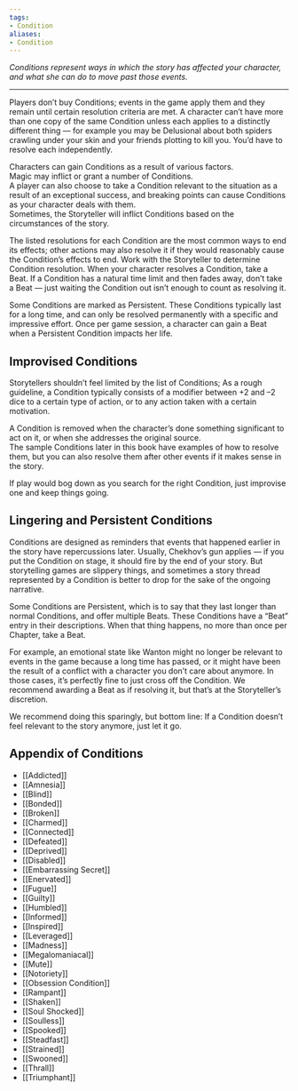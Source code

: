 ```yaml
---
tags:
- Condition
aliases:
- Condition
---
```


_Conditions represent ways in which the story has affected your character, and what she can do to move past those events._

---

Players don’t buy Conditions; events in the game apply them and they remain until certain resolution criteria are met. A character can’t have more than one copy of the same Condition unless each applies to a distinctly different thing — for example you may be Delusional about both spiders crawling under your skin and your friends plotting to kill you. You’d have to resolve each independently.

Characters can gain Conditions as a result of various factors.\
Magic may inflict or grant a number of Conditions.\
A player can also choose to take a Condition relevant to the situation as a result of an exceptional success, and breaking points can cause Conditions as your character deals with them.\
Sometimes, the Storyteller will inflict Conditions based on the circumstances of the story.

The listed resolutions for each Condition are the most common ways to end its effects; other actions may also resolve it if they would reasonably cause the Condition’s effects to end. Work with the Storyteller to determine Condition resolution. When your character resolves a Condition, take a Beat. If a Condition has a natural time limit and then fades away, don’t take a Beat — just waiting the Condition out isn’t enough to count as resolving it.

Some Conditions are marked as Persistent. These Conditions typically last for a long time, and can only be resolved permanently with a specific and impressive effort. Once per game session, a character can gain a Beat when a Persistent Condition impacts her life.

## Improvised Conditions

Storytellers shouldn’t feel limited by the list of Conditions; As a rough guideline, a Condition typically consists of a modifier between +2 and –2 dice to a certain type of action, or to any action taken with a certain motivation.

A Condition is removed when the character’s done something significant to act on it, or when she addresses the original source.\
The sample Conditions later in this book have examples of how to resolve them, but you can also resolve them after other events if it makes sense in the story.

If play would bog down as you search for the right Condition, just improvise one and keep things going.

## Lingering and Persistent Conditions

Conditions are designed as reminders that events that happened earlier in the story have repercussions later. Usually, Chekhov’s gun applies — if you put the Condition on stage, it should fire by the end of your story. But storytelling games are slippery things, and sometimes a story thread represented by a Condition is better to drop for the sake of the ongoing narrative.

Some Conditions are Persistent, which is to say that they last longer than normal Conditions, and offer multiple Beats. These Conditions have a “Beat” entry in their descriptions. When that thing happens, no more than once per Chapter, take a Beat.

For example, an emotional state like Wanton might no longer be relevant to events in the game because a long time has passed, or it might have been the result of a conflict with a character you don’t care about anymore. In those cases, it’s perfectly fine to just cross off the Condition. We recommend awarding a Beat as if resolving it, but that’s at the Storyteller’s discretion.

We recommend doing this sparingly, but bottom line: If a Condition doesn’t feel relevant to the story anymore, just let it go.

## Appendix of Conditions

- [[Addicted]]
- [[Amnesia]]
- [[Blind]]
- [[Bonded]]
- [[Broken]]
- [[Charmed]]
- [[Connected]]
- [[Defeated]]
- [[Deprived]]
- [[Disabled]]
- [[Embarrassing Secret]]
- [[Enervated]]
- [[Fugue]]
- [[Guilty]]
- [[Humbled]]
- [[Informed]]
- [[Inspired]]
- [[Leveraged]]
- [[Madness]]
- [[Megalomaniacal]]
- [[Mute]]
- [[Notoriety]]
- [[Obsession Condition]]
- [[Rampant]]
- [[Shaken]]
- [[Soul Shocked]]
- [[Soulless]]
- [[Spooked]]
- [[Steadfast]]
- [[Strained]]
- [[Swooned]]
- [[Thrall]]
- [[Triumphant]]